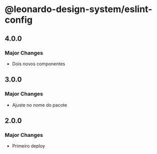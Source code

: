 # @leonardo-design-system/eslint-config

## 4.0.0

### Major Changes

- Dois novos componentes

## 3.0.0

### Major Changes

- Ajuste no nome do pacote

## 2.0.0

### Major Changes

- Primeiro deploy
